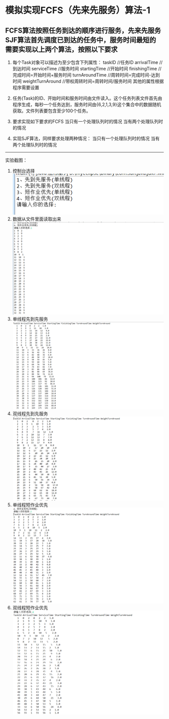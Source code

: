 模拟实现FCFS（先来先服务）算法-1
====================================
 FCFS算法按照任务到达的顺序进行服务，先来先服务
 SJF算法首先调度已到达的任务中，服务时间最短的
 需要实现以上两个算法，按照以下要求
 ----------------------------------------------------------------------------
 1.   每个Task对象可以描述为至少包含下列属性：
    taskID //任务ID
    arrivalTime //到达时间
    serviceTime //服务时间
    startingTime //开始时间
    finishingTime //完成时间=开始时间+服务时间
    turnAroundTime //周转时间=完成时间-达到时间
    weightTurnAround //带权周转时间=周转时间/服务时间
    其他的属性根据程序需要设置

2. 任务(Task)的ID、开始时间和服务时间由文件读入。这个任务列表文件首先由程序生成，每秒一个任务达到，服务时间由{6,2,1,3,9}这个集合中的数据随机获取。文件列表要包含至少100个任务。

3. 要求实现如下要求的FCFS
当只有一个处理队列时的情况
当有两个处理队列时的情况

4. 实现SJF算法，同样要求处理两种情况：
当只有一个处理队列时的情况
当有两个处理队列时的情况
---------------------------------------------------------------------------------
实验截图：
1. 控制台选择
![](https://github.com/123012015163/-/raw/master/TaskFCFSSJF/img/Main.png)
2. 数据从文件里面读取出来
![](https://github.com/123012015163/-/raw/master/TaskFCFSSJF/img/数据读取.png)
3. 单线程先到先服务
![](https://github.com/123012015163/-/raw/master/TaskFCFSSJF/img/SingleFCFS.png)
4. 双线程先到先服务
![](https://github.com/123012015163/-/raw/master/TaskFCFSSJF/img/DoubleFCFS.png)
5. 单线程短作业优先
![](https://github.com/123012015163/-/raw/master/TaskFCFSSJF/img/SingleSJF.png)
6. 双线程短作业优先
![](https://github.com/123012015163/-/raw/master/TaskFCFSSJF/img/DoubleSJF.png)



